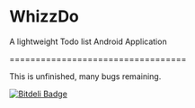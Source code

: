WhizzDo
=======

A lightweight Todo list Android Application


==================================

This is unfinished, many bugs remaining.


[![Bitdeli Badge](https://d2weczhvl823v0.cloudfront.net/a642500/whizz/trend.png)](https://bitdeli.com/free "Bitdeli Badge")

